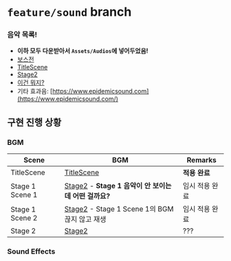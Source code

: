 # `feature/sound` branch

### 음악 목록!
- **이하 모두 다운받아서 `Assets/Audios`에 넣어두었음!**
- [보스전](https://assetstore.unity.com/packages/audio/music/free-6-dark-fantasy-boss-battle-tracks-275561)
- [TitleScene](https://www.youtube.com/watch?v=8Erdny-jZW4)
- [Stage2](https://www.youtube.com/watch?v=tRiZG9WGRGo)
- [이건 뭐지?](https://youtu.be/nb89_EBBQT0?si=rDmzDhzm-Qx8UXxV&t=123)
- 기타 효과음: [https://www.epidemicsound.com](https://www.epidemicsound.com/)

## 구현 진행 상황
### BGM
| Scene | BGM | Remarks |
| -- | -- | -- |
| TitleScene | [TitleScene](https://www.youtube.com/watch?v=8Erdny-jZW4) | **적용 완료** |
| Stage 1 Scene 1 | [Stage2](https://www.youtube.com/watch?v=tRiZG9WGRGo) - **Stage 1 음악이 안 보이는데 어떤 걸까요?** | 임시 적용 완료 |
| Stage 1 Scene 2 | [Stage2](https://www.youtube.com/watch?v=tRiZG9WGRGo) - Stage 1 Scene 1의 BGM 끊지 않고 재생 | 임시 적용 완료
| Stage 2 | [Stage2](https://www.youtube.com/watch?v=tRiZG9WGRGo) | ??? |

### Sound Effects